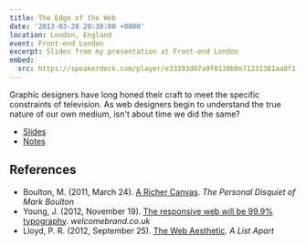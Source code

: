 ```yaml
---
title: The Edge of the Web
date: '2013-03-28 20:30:00 +0000'
location: London, England
event: Front-end London
excerpt: Slides from my presentation at Front-end London
embed:
  src: https://speakerdeck.com/player/e33393d07a9f0130b0e71231381aa0f1
---
```

Graphic designers have long honed their craft to meet the specific constraints of television. As web designers begin to understand the true nature of our own medium, isn't about time we did the same?

  * [Slides](https://speakerdeck.com/paulrobertlloyd/the-edge-of-the-web-redux)
  * [Notes](/downloads/2013/03/the_edge_of_the_web_redux.pdf)

## References
  * Boulton, M. (2011, March 24). [A Richer Canvas](http://www.markboulton.co.uk/journal/a-richer-canvas). <cite>The Personal Disquiet of Mark Boulton</cite>
  * Young, J. (2012, November 19). [The responsive web will be 99.9% typography](http://www.welcomebrand.co.uk/thoughts/the-responsive-web-will-be-99-9-typography/). <cite>welcomebrand.co.uk</cite>
  * Lloyd, P. R. (2012, September 25). [The Web Aesthetic](http://alistapart.com/article/the-web-aesthetic). <cite>A List Apart</cite>
